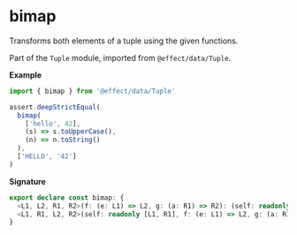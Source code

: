 # bimap

Transforms both elements of a tuple using the given functions.

Part of the `Tuple` module, imported from `@effect/data/Tuple`.

**Example**

```ts
import { bimap } from '@effect/data/Tuple'

assert.deepStrictEqual(
  bimap(
    ['hello', 42],
    (s) => s.toUpperCase(),
    (n) => n.toString()
  ),
  ['HELLO', '42']
)
```

**Signature**

```ts
export declare const bimap: {
  <L1, L2, R1, R2>(f: (e: L1) => L2, g: (a: R1) => R2): (self: readonly [L1, R1]) => [L2, R2]
  <L1, R1, L2, R2>(self: readonly [L1, R1], f: (e: L1) => L2, g: (a: R1) => R2): [L2, R2]
}
```
